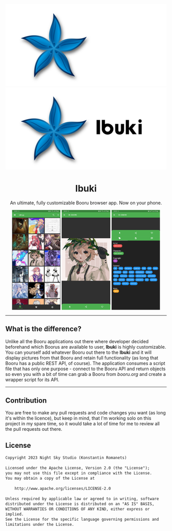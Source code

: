 <div align="center">
    <img src="docs/img/Tile Black@2x.png#gh-dark-mode-only" alt="Ibuki" height="256px"></img>
    <img src="docs/img/Tile White@2x.png#gh-light-mode-only" alt="Ibuki" height="256px"></img>
</div>
<h1 align="center">Ibuki</h1>
<p align="center">An ultimate, fully customizable Booru browser app. Now on your phone.</p>
<div align="center">
    <img src="docs/img/screenshots/dashboard.png" alt="Ibuki" width="30%"></img>
    <img src="docs/img/screenshots/viewer.png" alt="Ibuki" width="30%"></img>
    <img src="docs/img/screenshots/tags.png" alt="Ibuki" width="30%"></img>
</div>

---
## What is the difference?
Unlike all the Booru applications out there where developer decided beforehand which Boorus are available to user, **Ibuki** is highly customizable. You can yourself add whatever Booru out there to the **Ibuki** and it will display pictures from that Booru and retain full functionality (as long that Booru has a public REST API, of course). The application consumes a script file that has only one purpose - connect to the Booru API and return objects so even you with a bit of time can grab a Booru from *booru.org* and create a wrapper script for its API.

---
## Contribution
You are free to make any pull requests and code changes you want (as long it's within the licence), but keep in mind, that I'm working solo on this project in my spare time, so it would take a lot of time for me to review all the pull requests out there.

## License
```
Copyright 2023 Night Sky Studio (Konstantin Romanets)

Licensed under the Apache License, Version 2.0 (the "License");
you may not use this file except in compliance with the License.
You may obtain a copy of the License at

    http://www.apache.org/licenses/LICENSE-2.0

Unless required by applicable law or agreed to in writing, software
distributed under the License is distributed on an "AS IS" BASIS,
WITHOUT WARRANTIES OR CONDITIONS OF ANY KIND, either express or implied.
See the License for the specific language governing permissions and
limitations under the License.
```
